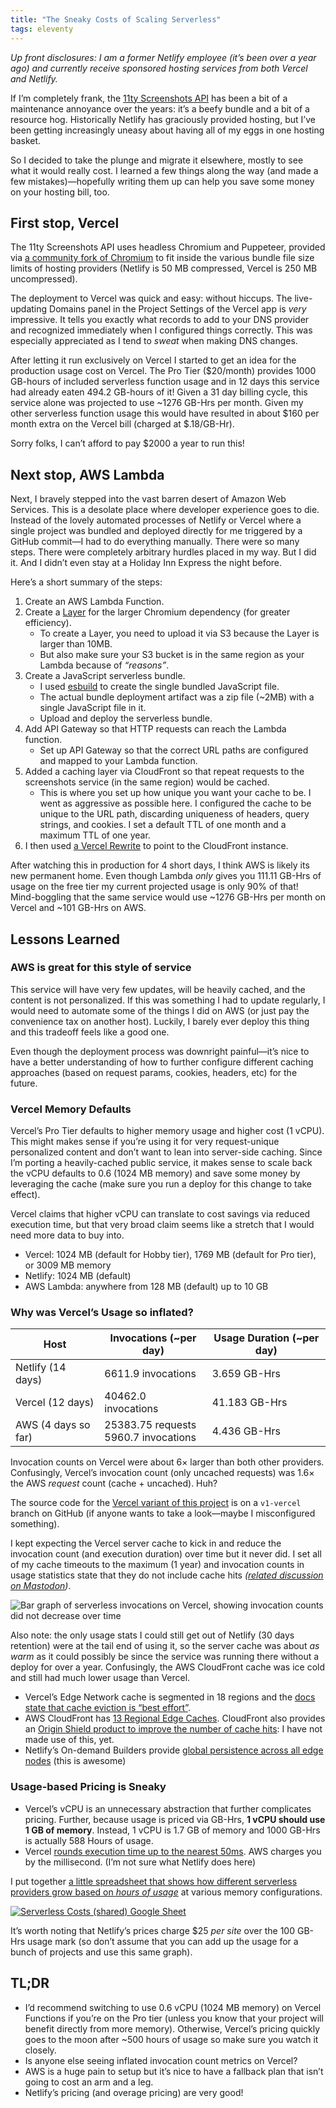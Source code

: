 ```yaml
---
title: "The Sneaky Costs of Scaling Serverless"
tags: eleventy
---
```

_Up front disclosures: I am a former Netlify employee (it’s been over a year ago) and currently receive sponsored hosting services from both Vercel and Netlify._

If I’m completely frank, the [11ty Screenshots API](https://www.11ty.dev/docs/services/screenshots/) has been a bit of a maintenance annoyance over the years: it’s a beefy bundle and a bit of a resource hog. Historically Netlify has graciously provided hosting, but I’ve been getting increasingly uneasy about having all of my eggs in one hosting basket.

So I decided to take the plunge and migrate it elsewhere, mostly to see what it would really cost. I learned a few things along the way (and made a few mistakes)—hopefully writing them up can help you save some money on your hosting bill, too.

## First stop, Vercel

The 11ty Screenshots API uses headless Chromium and Puppeteer, provided via [a community fork of Chromium](https://github.com/Sparticuz/chromium) to fit inside the various bundle file size limits of hosting providers (Netlify is 50 MB compressed, Vercel is 250 MB uncompressed).

The deployment to Vercel was quick and easy: without hiccups. The live-updating Domains panel in the Project Settings of the Vercel app is _very_ impressive. It tells you exactly what records to add to your DNS provider and recognized immediately when I configured things correctly. This was especially appreciated as I tend to _sweat_ when making DNS changes.

After letting it run exclusively on Vercel I started to get an idea for the production usage cost on Vercel. The Pro Tier ($20/month) provides 1000 GB-hours of included serverless function usage and in 12 days this service had already eaten 494.2 GB-hours of it! Given a 31 day billing cycle, this service alone was projected to use ~1276 GB-Hrs per month. Given my other serverless function usage this would have resulted in about $160 per month extra on the Vercel bill (charged at $.18/GB-Hr).

Sorry folks, I can’t afford to pay $2000 a year to run this!

## Next stop, AWS Lambda

Next, I bravely stepped into the vast barren desert of Amazon Web Services. This is a desolate place where developer experience goes to die. Instead of the lovely automated processes of Netlify or Vercel where a single project was bundled and deployed directly for me triggered by a GitHub commit—I had to do everything manually. There were so many steps. There were completely arbitrary hurdles placed in my way. But I did it. And I didn’t even stay at a Holiday Inn Express the night before.

Here’s a short summary of the steps:

1. Create an AWS Lambda Function.
1. Create a [Layer](https://docs.aws.amazon.com/lambda/latest/dg/chapter-layers.html) for the larger Chromium dependency (for greater efficiency).
	* To create a Layer, you need to upload it via S3 because the Layer is larger than 10MB.
	* But also make sure your S3 bucket is in the same region as your Lambda because of *“reasons”*.
1. Create a JavaScript serverless bundle.
	* I used [esbuild](https://esbuild.github.io/) to create the single bundled JavaScript file.
	* The actual bundle deployment artifact was a zip file (~2MB) with a single JavaScript file in it.
	* Upload and deploy the serverless bundle.
1. Add API Gateway so that HTTP requests can reach the Lambda function.
	* Set up API Gateway so that the correct URL paths are configured and mapped to your Lambda function.
1. Added a caching layer via CloudFront so that repeat requests to the screenshots service (in the same region) would be cached.
	* This is where you set up how unique you want your cache to be. I went as aggressive as possible here. I configured the cache to be unique to the URL path, discarding uniqueness of headers, query strings, and cookies. I set a default TTL of one month and a maximum TTL of one year.
1. I then used [a Vercel Rewrite](https://vercel.com/docs/edge-network/rewrites) to point to the CloudFront instance.

After watching this in production for 4 short days, I think AWS is likely its new permanent home. Even though Lambda *only* gives you 111.11 GB-Hrs of usage on the free tier my current projected usage is only 90% of that! Mind-boggling that the same service would use ~1276 GB-Hrs per month on Vercel and ~101 GB-Hrs on AWS.

## Lessons Learned

### AWS is great for this style of service

This service will have very few updates, will be heavily cached, and the content is not personalized. If this was something I had to update regularly, I would need to automate some of the things I did on AWS (or just pay the convenience tax on another host). Luckily, I barely ever deploy this thing and this tradeoff feels like a good one.

Even though the deployment process was downright painful—it’s nice to have a better understanding of how to further configure different caching approaches (based on request params, cookies, headers, etc) for the future.

### Vercel Memory Defaults

Vercel’s Pro Tier defaults to higher memory usage and higher cost (1 vCPU). This might makes sense if you’re using it for very request-unique personalized content and don’t want to lean into server-side caching. Since I’m porting a heavily-cached public service, it makes sense to scale back the vCPU defaults to 0.6 (1024 MB memory) and save some money by leveraging the cache (make sure you run a deploy for this change to take effect).

Vercel claims that higher vCPU can translate to cost savings via reduced execution time, but that very broad claim seems like a stretch that I would need more data to buy into.

* Vercel: 1024 MB (default for Hobby tier), 1769 MB (default for Pro tier), or 3009 MB memory
* Netlify: 1024 MB (default)
* AWS Lambda: anywhere from 128 MB (default) up to 10 GB

### Why was Vercel’s Usage so inflated?

<table>
  <thead>
    <tr>
      <th>Host</th>
      <th>Invocations (~per day)</th>
      <th class="numeric">Usage Duration (~per day)</th>
    </tr>
  </thead>
  <tbody>
    <tr>
      <td>Netlify (14 days)</td>
      <td>6611.9 invocations</td><!-- 92567 -->
      <td class="numeric">3.659 GB-Hrs</td><!-- 51.23 -->
    </tr>
    <tr>
      <td>Vercel (12 days)</td>
      <td>40462.0 invocations</td><!-- 485545 -->
      <td class="numeric">41.183 GB-Hrs</td><!-- 494.2 -->
    </tr>
    <tr>
      <td>AWS (4 days so far)</td>
      <td>25383.75 requests<br>5960.7 invocations</td><!-- 23843 API gateway, 101535 Cloudfront -->
      <td class="numeric">4.436 GB-Hrs</td><!-- 63884 seconds, 17.74555556h -->
    </tr>
  </tbody>
</table>

Invocation counts on Vercel were about 6× larger than both other providers. Confusingly, Vercel’s invocation count (only uncached requests) was 1.6× the AWS _request_ count (cache + uncached). Huh?

The source code for the [Vercel variant of this project](https://github.com/11ty/api-screenshot/tree/v1-vercel) is on a `v1-vercel` branch on GitHub (if anyone wants to take a look—maybe I misconfigured something).

I kept expecting the Vercel server cache to kick in and reduce the invocation count (and execution duration) over time but it never did. I set all of my cache timeouts to the maximum (1 year) and invocation counts in usage statistics state that they do not include cache hits _([related discussion on Mastodon](https://fediverse.zachleat.com/@zachleat/112899549153465977))_.

<img src="/web/img/posts/serverless-cost/vercel-invocations-2.png" alt="Bar graph of serverless invocations on Vercel, showing invocation counts did not decrease over time">

Also note: the only usage stats I could still get out of Netlify (30 days retention) were at the tail end of using it, so the server cache was about _as warm_ as it could possibly be since the service was running there without a deploy for over a year. Confusingly, the AWS CloudFront cache was ice cold and still had much lower usage than Vercel.

* Vercel’s Edge Network cache is segmented in 18 regions and the [docs state that cache eviction is “best effort”](https://vercel.com/docs/edge-network/caching#limits).
* AWS CloudFront has [13 Regional Edge Caches](https://aws.amazon.com/cloudfront/features/). CloudFront also provides an [Origin Shield product to improve the number of cache hits](https://docs.aws.amazon.com/AmazonCloudFront/latest/DeveloperGuide/cache-hit-ratio.html#cache-hit-ratio-use-origin-shield): I have not made use of this, yet.
* Netlify’s On-demand Builders provide [global persistence across all edge nodes](https://www.netlify.com/blog/2021/10/25/faster-more-reliable-page-loads-with-update-to-on-demand-builders/) (this is awesome)

### Usage-based Pricing is Sneaky

* Vercel’s vCPU is an unnecessary abstraction that further complicates pricing. Further, because usage is priced via GB-Hrs, **1 vCPU should use 1 GB of memory**. Instead, 1 vCPU is 1.7 GB of memory and 1000 GB-Hrs is actually 588 Hours of usage.
* Vercel [rounds execution time up to the nearest 50ms](https://vercel.com/docs/functions/usage-and-pricing). AWS charges you by the millisecond. (I’m not sure what Netlify does here)

I put together [a little spreadsheet that shows how different serverless providers grow based on _hours of usage_](https://docs.google.com/spreadsheets/d/1gsTXuAcZdjuvp0rt0HtL1w7WiyAljjRaDiojbWT_Sx8/edit?usp=sharing) at various memory configurations.

<a href="https://docs.google.com/spreadsheets/d/1gsTXuAcZdjuvp0rt0HtL1w7WiyAljjRaDiojbWT_Sx8/edit?usp=sharing"><img src="/web/img/posts/serverless-cost/graph.png" alt="Serverless Costs (shared) Google Sheet"></a>

It’s worth noting that Netlify’s prices charge $25 _per site_ over the 100 GB-Hrs usage mark (so don’t assume that you can add up the usage for a bunch of projects and use this same graph).

## TL;DR

* I’d recommend switching to use 0.6 vCPU (1024 MB memory) on Vercel Functions if you’re on the Pro tier (unless you know that your project will benefit directly from more memory). Otherwise, Vercel’s pricing quickly goes to the moon after ~500 hours of usage so make sure you watch it closely.
* Is anyone else seeing inflated invocation count metrics on Vercel?
* AWS is a huge pain to setup but it’s nice to have a fallback plan that isn’t going to cost an arm and a leg.
* Netlify’s pricing (and overage pricing) are very good!